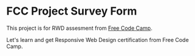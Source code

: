 # FCC Project Survey Form

This project is for RWD assesment from [Free Code Camp](https://www.freecodecamp.org/).

Let's learn and get Responsive Web Design certification from Free Code Camp.
